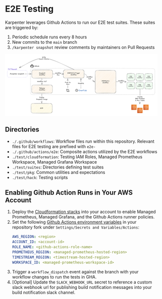 # E2E Testing

Karpenter leverages Github Actions to run our E2E test suites. These suites are triggered by:
1. Periodic schedule runs every 8 hours
2. New commits to the `main` branch
3. `/karpenter snapshot` review comments by maintainers on Pull Requests

![GithubActions Architecture](./assets/gha_architecture.png)

## Directories
- `./.github/workflows`: Workflow files run within this repository. Relevant files for E2E testing are prefixed with `e2e-`
- `./.github/actions/e2e`: Composite actions utilized by the E2E workflows
- `./test/cloudformation`: Testing IAM Roles, Managed Prometheus Workspace, Managed Grafana Workspace
- `./test/suites`: Directories defining test suites
- `./test/pkg`: Common utilities and expectations
- `./test/hack`: Testing scripts

## Enabling Github Action Runs in Your AWS Account

1. Deploy the [Cloudformation stacks](https://github.com/aws/karpenter-provider-aws/tree/main/test/cloudformation/README.md) into your account to enable Managed Prometheus, Managed Grafana, and the Github Actions runner policies.
2. Set the following [Github Actions environment variables](https://docs.github.com/en/actions/learn-github-actions/variables#defining-configuration-variables-for-multiple-workflows) in your repository fork under `Settings/Secrets and Variables/Actions`:
   ```yaml
   AWS_REGION: <region>
   ACCOUNT_ID: <account-id>
   ROLE_NAME: <github-actions-role-name>
   PROMETHEUS_REGION: <managed-prometheus-hosted-region>
   TIMESTREAM_REGION: <timestream-hosted-region>
   WORKSPACE_ID: <managed-prometheus-workspace-id>
   ```
3. Trigger a `workflow_dispatch` event against the branch with your workflow changes to run the tests in GHA.
4. [Optional] Update the `SLACK_WEBHOOK_URL` secret to reference a custom slack webhook url for publishing build notification messages into your build notification slack channel.